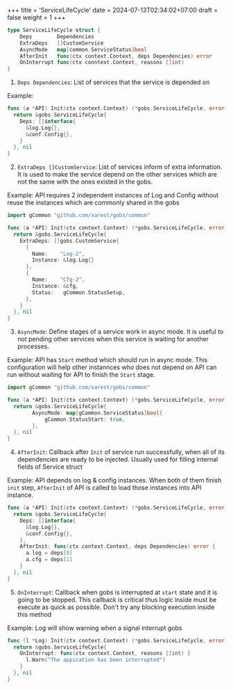 +++
title = 'ServiceLifeCycle'
date = 2024-07-13T02:34:02+07:00
draft = false
weight = 1
+++

```go {style=tokyonight-night}
type ServiceLifeCycle struct {
	Deps        Dependencies
	ExtraDeps   []CustomService
	AsyncMode   map[common.ServiceStatus]bool
	AfterInit   func(ctx context.Context, deps Dependencies) error
	OnInterrupt func(ctx conntext.Context, reasons []int)
}
```
1. `Deps Dependencies`: List of services that the service is depended on

Example:
```go {style=tokyonight-night,filename=api.go}
func (a *API) Init(ctx context.Context) (*gobs.ServiceLifeCycle, error) {
  return &gobs.ServiceLifeCycle{
    Deps: []interface{
      &log.Log{},
      &conf.Config{},
    }
  }, nil
}
```
2. `ExtraDeps []CustomService`: List of services inform of extra information. It is used to make the service depend on the other services which are not the same with the ones existed in the gobs.

Example: API requires 2 independent instances of Log and Config without reuse the instances which are commonly shared in the gobs
```go {style=tokyonight-night,filename=api.go}
import gCommon "github.com/xarest/gobs/common"

func (a *API) Init(ctx context.Context) (*gobs.ServiceLifeCycle, error) {
  return &gobs.ServiceLifeCycle{
    ExtraDeps: []gobs.CustomService{
      {
        Name:    "Log-2",
        Instance: &log.Log{}
      },
      {
        Name:    "Cfg-2",
        Instance: &cfg,
        Status:   gCommon.StatusSetup,
      },
    }
  }, nil
}
```
3. `AsyncMode`: Define stages of a service work in async mode. It is useful to not pending other services when this service is waiting for another processes.

Example: API has `Start` method which should run in async mode. This configuration will help other instannces who does not depend on API can run without waiting for API to finish the `Start` stage.
```go {style=tokyonight-night,filename=api.go}
import gCommon "github.com/xarest/gobs/common"

func (a *API) Init(ctx context.Context) (*gobs.ServiceLifeCycle, error) {
  return &gobs.ServiceLifeCycle{
		AsyncMode: map[gCommon.ServiceStatus]bool{
			gCommon.StatusStart: true,
		},
  }, nil
}
```
4. `AfterInit`: Callback after `Init` of service run successfully, when all of its dependencies are ready to be injected. Usually used for filling internal fields of Service struct

Example: API depends on log & config instances. When both of them finish `init` step, `AfterInit` of API is called to load those instances into API instance.
```go {style=tokyonight-night,filename=api.go}
func (a *API) Init(ctx context.Context) (*gobs.ServiceLifeCycle, error) {
  return &gobs.ServiceLifeCycle{
    Deps: []interface{
      &log.Log{},
      &conf.Config{},
    },
    AfterInit: func(ctx context.Context, deps Dependencies) error {
      a.log = deps[0]
      a.cfg = deps[1]
    }
  }, nil
}
```

5. `OnInterrupt`: Callback when gobs is interrupted at `start` state and it is going to be stopped. This callback is critical thus logic inside must be execute as quick as possible. Don't try any blocking execution inside this method

Example: Log will show warning when a signal interrupt gobs
```go {style=tokyonight-night,filename=log.go}
func (l *Log) Init(ctx context.Context) (*gobs.ServiceLifeCycle, error) {
  return &gobs.ServiceLifeCycle{
    OnInterrupt: func(ctx context.Context, reasons []int) {
      l.Warn("The appication has been interrupted")
    }
  }, nil
}
```